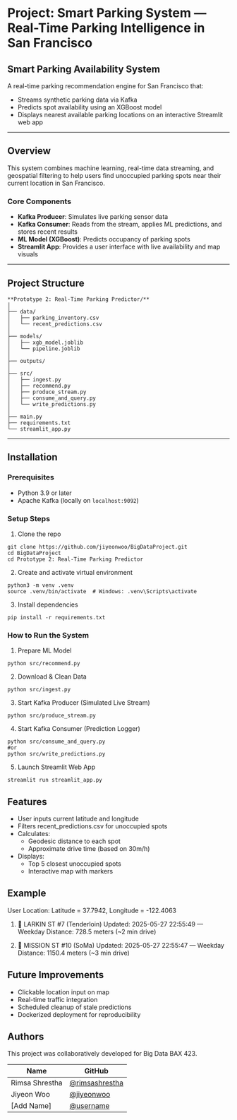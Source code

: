 # Project: Smart Parking System — Real-Time Parking Intelligence in San Francisco

## Smart Parking Availability System

A real-time parking recommendation engine for San Francisco that:
- Streams synthetic parking data via Kafka
- Predicts spot availability using an XGBoost model
- Displays nearest available parking locations on an interactive Streamlit web app

---

## Overview
This system combines machine learning, real-time data streaming, and geospatial filtering to help users find unoccupied parking spots near their current location in San Francisco.

### Core Components
- **Kafka Producer**: Simulates live parking sensor data
- **Kafka Consumer**: Reads from the stream, applies ML predictions, and stores recent results
- **ML Model (XGBoost)**: Predicts occupancy of parking spots
- **Streamlit App**: Provides a user interface with live availability and map visuals

---

##  Project Structure
```
**Prototype 2: Real-Time Parking Predictor/**
│
├── data/
│   ├── parking_inventory.csv
│   └── recent_predictions.csv
│
├── models/
│   ├── xgb_model.joblib
│   └── pipeline.joblib
│
├── outputs/
│
├── src/
│   ├── ingest.py
│   ├── recommend.py
│   ├── produce_stream.py
│   ├── consume_and_query.py
│   └── write_predictions.py
│
├── main.py
├── requirements.txt
└── streamlit_app.py
```

---

## Installation

### Prerequisites
- Python 3.9 or later
- Apache Kafka (locally on `localhost:9092`)

### Setup Steps

1. Clone the repo
```
git clone https://github.com/jiyeonwoo/BigDataProject.git
cd BigDataProject
cd Prototype 2: Real-Time Parking Predictor
```
2. Create and activate virtual environment
```
python3 -m venv .venv
source .venv/bin/activate  # Windows: .venv\Scripts\activate
```
3. Install dependencies
```
pip install -r requirements.txt
```

### How to Run the System

1. Prepare ML Model
```
python src/recommend.py
```
2. Download & Clean Data
```
python src/ingest.py
```
3. Start Kafka Producer (Simulated Live Stream)
```
python src/produce_stream.py
```
4. Start Kafka Consumer (Prediction Logger)
```
python src/consume_and_query.py
#or
python src/write_predictions.py
```
5. Launch Streamlit Web App
```
streamlit run streamlit_app.py
```
## Features
- User inputs current latitude and longitude
- Filters recent_predictions.csv for unoccupied spots
- Calculates:
  - Geodesic distance to each spot
  - Approximate drive time (based on 30m/h)
- Displays:
  - Top 5 closest unoccupied spots
  - Interactive map with markers

## Example
User Location: Latitude = 37.7942, Longitude = -122.4063
1. 📍 LARKIN ST #7 (Tenderloin)
      Updated: 2025-05-27 22:55:49 — Weekday
      Distance: 728.5 meters (~2 min drive)

2. 📍 MISSION ST #10 (SoMa)
      Updated: 2025-05-27 22:55:47 — Weekday
      Distance: 1150.4 meters (~3 min drive)

## Future Improvements 
- Clickable location input on map
- Real-time traffic integration
- Scheduled cleanup of stale predictions
- Dockerized deployment for reproducibility

## Authors
This project was collaboratively developed for Big Data BAX 423.

| Name             | GitHub                                   |
|------------------|------------------------------------------|
| Rimsa Shrestha   | [@rimsashrestha](https://github.com/rimsashrestha) |
| Jiyeon Woo       | [@jiyeonwoo](https://github.com/jiyeonwoo) |
| [Add Name]       | [@username](https://github.com/username) |


